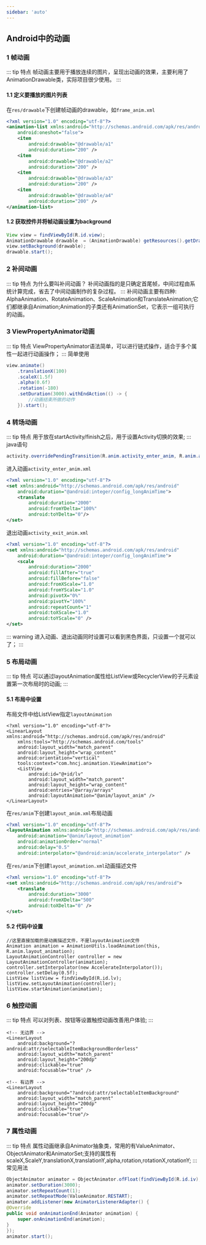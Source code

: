 ```yaml
---
sidebar: 'auto'
---
```

## Android中的动画
### 1 帧动画
::: tip 特点
帧动画主要用于播放连续的图片，呈现出动画的效果，主要利用了AnimationDrawable类，实际项目很少使用。
:::
#### 1.1 定义要播放的图片列表
在`res/drawable`下创建帧动画的drawable，如`frame_anim.xml`
```xml
<?xml version="1.0" encoding="utf-8"?>
<animation-list xmlns:android="http://schemas.android.com/apk/res/android"
    android:oneshot="false">
    <item
        android:drawable="@drawable/a1"
        android:duration="200" />
    <item
        android:drawable="@drawable/a2"
        android:duration="200" />
    <item
        android:drawable="@drawable/a3"
        android:duration="200" />
    <item
        android:drawable="@drawable/a4"
        android:duration="200" />
</animation-list>
```
#### 1.2 获取控件并将帧动画设置为background
``` java
View view = findViewById(R.id.view);
AnimationDrawable drawable  = (AnimationDrawable) getResources().getDrawable(R.drawable.frame_anim);
view.setBackground(drawable);
drawable.start();
```
### 2 补间动画
::: tip 特点
为什么要叫补间动画？
补间动画指的是只确定首尾帧，中间过程由系统计算完成，省去了中间动画制作的复杂过程。
:::
补间动画主要有四种: AlphaAnimation、RotateAnimation、ScaleAnimation和TranslateAnimation;它们都继承自Animation;Animation的子类还有AnimationSet，它表示一组可执行的动画。
### 3 ViewPropertyAnimator动画
::: tip 特点
ViewPropertyAnimator语法简单，可以进行链式操作，适合于多个属性一起进行动画操作；
:::
简单使用
``` java
view.animate()
    .translationX(100)
    .scaleX(1.5f)
    .alpha(0.6f)
    .rotation(-180)
    .setDuration(3000).withEndAction(() -> {
        //动画结束所做的动作
    }).start();
```
### 4 转场动画
::: tip 特点
用于放在startActivity/finish之后，用于设置Activity切换的效果;
:::
java语句
``` java
activity.overridePendingTransition(R.anim.activity_enter_anim, R.anim.activity_exit_anim);
```
进入动画`activity_enter_anim.xml`
```xml
<?xml version="1.0" encoding="utf-8"?>
<set xmlns:android="http://schemas.android.com/apk/res/android"
    android:duration="@android:integer/config_longAnimTime">
    <translate
        android:duration="2000"
        android:fromYDelta="100%"
        android:toYDelta="0"/>
</set>
```
退出动画`activity_exit_anim.xml`
```xml
<?xml version="1.0" encoding="utf-8"?>
<set xmlns:android="http://schemas.android.com/apk/res/android"
    android:duration="@android:integer/config_longAnimTime">
    <scale
        android:duration="2000"
        android:fillAfter="true"
        android:fillBefore="false"
        android:fromXScale="1.0"
        android:fromYScale="1.0"
        android:pivotX="0%"
        android:pivotY="100%"
        android:repeatCount="1"
        android:toXScale="1.0"
        android:toYScale="0" />
</set>
```
::: warning
进入动画、退出动画同时设置可以看到黑色界面，只设置一个就可以了；
:::
### 5 布局动画
::: tip 特点
可以通过layoutAnimation属性给ListView或RecyclerView的子元素设置第一次布局时的动画;
:::
#### 5.1 布局中设置
布局文件中给ListView指定`layoutAnimation`
```xml{13}
<?xml version="1.0" encoding="utf-8"?>
<LinearLayout xmlns:android="http://schemas.android.com/apk/res/android"
    xmlns:tools="http://schemas.android.com/tools"
    android:layout_width="match_parent"
    android:layout_height="wrap_content"
    android:orientation="vertical"
    tools:context="com.hncj.animation.ViewAnimation">
    <ListView
        android:id="@+id/lv"
        android:layout_width="match_parent"
        android:layout_height="wrap_content"
        android:entries="@array/arrays"
        android:layoutAnimation="@anim/layout_anim" />
</LinearLayout>
```
在`res/anim`下创建`layout_anim.xml`布局动画
```xml
<?xml version="1.0" encoding="utf-8"?>
<layoutAnimation xmlns:android="http://schemas.android.com/apk/res/android"
    android:animation="@anim/layout_animation"
    android:animationOrder="normal"
    android:delay="0.5"
    android:interpolator="@android:anim/accelerate_interpolator" />
```
在`res/anim`下创建`layout_animation.xml`动画描述文件
```xml
<?xml version="1.0" encoding="utf-8"?>
<set xmlns:android="http://schemas.android.com/apk/res/android">
    <translate
        android:duration="3000"
        android:fromXDelta="500"
        android:toXDelta="0" />
</set>
```
#### 5.2 代码中设置
```java{2}
//这里直接加载的是动画描述文件，不是layoutAnimation文件
Animation animation = AnimationUtils.loadAnimation(this, R.anim.layout_animation);
LayoutAnimationController controller = new LayoutAnimationController(animation);
controller.setInterpolator(new AccelerateInterpolator());
controller.setDelay(0.5f);
ListView listView = findViewById(R.id.lv);
listView.setLayoutAnimation(controller);
listView.startAnimation(animation);
```
### 6 触控动画
::: tip 特点
可以对列表、按钮等设置触控动画改善用户体验;
:::
```xml{3,11}
<!-- 无边界 -->
<LinearLayout
    android:background="?android:attr/selectableItemBackgroundBorderless"
    android:layout_width="match_parent"
    android:layout_height="200dp"
    android:clickable="true"
    android:focusable="true" />

<!-- 有边界 -->
<LinearLayout
    android:background="?android:attr/selectableItemBackground"
    android:layout_width="match_parent"
    android:layout_height="200dp"
    android:clickable="true"
    android:focusable="true"/>
```
### 7 属性动画
::: tip 特点
属性动画继承自Animator抽象类，常用的有ValueAnimator、ObjectAnimator和AnimatorSet;支持的属性有scaleX,ScaleY,translationX,translationY,alpha,rotation,rotationX,rotationY;
:::
常见用法
```java
ObjectAnimator animator = ObjectAnimator.ofFloat(findViewById(R.id.iv), "rotation", 0, 180f);
animator.setDuration(3000);
animator.setRepeatCount(1);
animator.setRepeatMode(ValueAnimator.RESTART);
animator.addListener(new AnimatorListenerAdapter() {
@Override
public void onAnimationEnd(Animator animation) {
    super.onAnimationEnd(animation);
}
});
animator.start();
```
